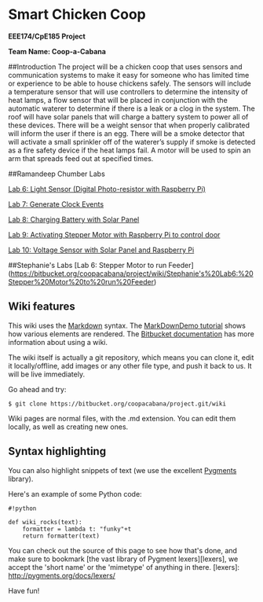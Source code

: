 # Smart Chicken Coop

**EEE174/CpE185 Project** 

**Team Name: Coop-a-Cabana**   
                      



##Introduction
The project will be a chicken coop that uses sensors and communication systems to make it
easy for someone who has limited time or experience to be able to house chickens safely. The
sensors will include a temperature sensor that will use controllers to determine the intensity of
heat lamps, a flow sensor that will be placed in conjunction with the automatic waterer to
determine if there is a leak or a clog in the system. The roof will have solar panels that will
charge a battery system to power all of these devices. There will be a weight sensor that when
properly calibrated will inform the user if there is an egg. There will be a smoke detector that will
activate a small sprinkler off of the waterer’s supply if smoke is detected as a fire safety device if
the heat lamps fail. A motor will be used to spin an arm that spreads feed out at specified times.


##Ramandeep Chumber Labs

[Lab 6: Light Sensor (Digital Photo-resistor with Raspberry Pi)](https://bitbucket.org/coopacabana/project/wiki/Lab%206:%20Light%20Sensor%20(Digital%20Photo-resistor%20with%20Raspberry%20Pi))

[Lab 7: Generate Clock Events](https://bitbucket.org/coopacabana/project/wiki/Lab%207:%20Generate%20Clock%20events%20using%20Pi)

[Lab 8: Charging Battery with Solar Panel](https://bitbucket.org/coopacabana/project/wiki/Lab%208:%20Charging%20Battery%20with%20Solar%20Panel)

[Lab 9: Activating Stepper Motor with Raspberry Pi to control door](https://bitbucket.org/coopacabana/project/wiki/Lab%209:%20Activating%20Stepper%20motor%20with%20Raspberry%20Pi%20to%20control%20door)

[Lab 10: Voltage Sensor with Solar Panel and Raspberry Pi](https://bitbucket.org/coopacabana/project/wiki/edit/Lab%2010:%20Charging%20Battery%20with%20Solar%20Panel%20and%20Raspberry%20Pi)


##Stephanie's Labs
[Lab 6: Stepper Motor to run Feeder]
(https://bitbucket.org/coopacabana/project/wiki/Stephanie's%20Lab6:%20Stepper%20Motor%20to%20run%20Feeder)



## Wiki features

This wiki uses the [Markdown](http://daringfireball.net/projects/markdown/) syntax. The [MarkDownDemo tutorial](https://bitbucket.org/tutorials/markdowndemo) shows how various elements are rendered. The [Bitbucket documentation](https://confluence.atlassian.com/x/FA4zDQ) has more information about using a wiki.

The wiki itself is actually a git repository, which means you can clone it, edit it locally/offline, add images or any other file type, and push it back to us. It will be live immediately.

Go ahead and try:

```
$ git clone https://bitbucket.org/coopacabana/project.git/wiki
```

Wiki pages are normal files, with the .md extension. You can edit them locally, as well as creating new ones.

## Syntax highlighting


You can also highlight snippets of text (we use the excellent [Pygments][] library).

[Pygments]: http://pygments.org/


Here's an example of some Python code:

```
#!python

def wiki_rocks(text):
    formatter = lambda t: "funky"+t
    return formatter(text)
```


You can check out the source of this page to see how that's done, and make sure to bookmark [the vast library of Pygment lexers][lexers], we accept the 'short name' or the 'mimetype' of anything in there.
[lexers]: http://pygments.org/docs/lexers/


Have fun!